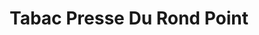 ---
title: "Tabac Presse Du Rond Point"
url: /villenave-dornon/tabac-presse-du-rond-point/
shop: Tabak
---